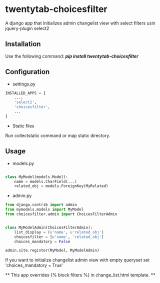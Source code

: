 twentytab-choicesfilter
=======================

A django app that initializes admin changelist view with select filters usin jquery-plugin select2

## Installation

Use the following command: <b><i>pip install twentytab-choicesfilter</i></b>

## Configuration

- settings.py

```py
INSTALLED_APPS = {
    ...,
    'select2',
    'choicesfilter',
    ...
}
```


- Static files

Run collectstatic command or map static directory.

## Usage

- models.py

```py

class MyModel(models.Model):
    name = models.CharField(...)
    related_obj = models.ForeignKey(MyRelated)

```

- admin.py

```py
from django.contrib import admin
from mymodels.models import MyModel
from choicesfilter.admin import ChoicesFilterAdmin


class MyModelAdmin(ChoicesFilterAdmin):
    list_display = (u'name', u'related_obj')
    choicesfilter = [u'name', 'related_obj']
    choices_mandatory = False

admin.site.register(MyModel, MyModelAdmin)
```

If you want to initialize changelist admin view with empty queryset set 'choices_mandatory = True'

** This app overrides {% block filters %} in change_list.html template. **
